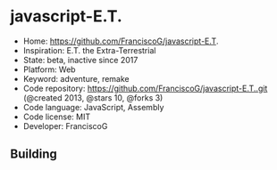 # javascript-E.T.

- Home: https://github.com/FranciscoG/javascript-E.T.
- Inspiration: E.T. the Extra-Terrestrial
- State: beta, inactive since 2017
- Platform: Web
- Keyword: adventure, remake
- Code repository: https://github.com/FranciscoG/javascript-E.T..git (@created 2013, @stars 10, @forks 3)
- Code language: JavaScript, Assembly
- Code license: MIT
- Developer: FranciscoG

## Building

